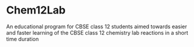 # Chem12Lab
An educational program for CBSE class 12 students aimed towards easier and faster learning of the CBSE class 12 chemistry lab reactions in a short time duration
